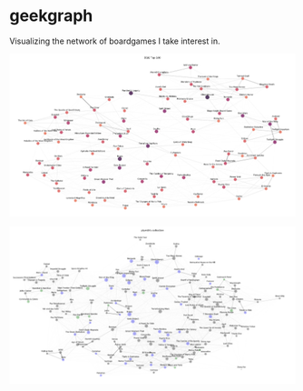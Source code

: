 # geekgraph

Visualizing the network of boardgames I take interest in.

![BGG Top 100](top100.png)

![My collection](plymth.png)

